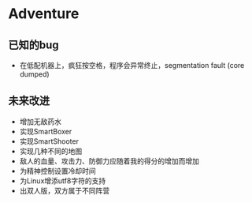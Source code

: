 # Adventure

## 已知的bug

- 在低配机器上，疯狂按空格，程序会异常终止，segmentation fault (core dumped)

## 未来改进

- 增加无敌药水
- 实现SmartBoxer
- 实现SmartShooter
- 实现几种不同的地图
- 敌人的血量、攻击力、防御力应随着我的得分的增加而增加
- 为精神控制设置冷却时间
- 为Linux增添utf8字符的支持
- 出双人版，双方属于不同阵营


